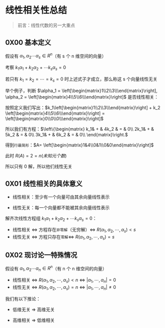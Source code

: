 # 线性相关性总结



> 前言：线性代数的另一大重点



## 0X00 基本定义





假设有 $\alpha_1, \alpha_2\cdots \alpha_s \in R^n$（有 s 个 n 维空间的向量）



考察 $k_1\alpha_1 + k_2\alpha_2 + \cdots k_s\alpha_s = 0$



若只有 $k_1 = k_2 =\cdots= k_s = 0$ 时上述式子才成立，那么称这 s 个向量线性无关





举个例子，判断 $\alpha_1 = \left[\begin{matrix}1\\2\\3\\\end{matrix}\right], \alpha_2 = \left[\begin{matrix}4\\5\\6\\\end{matrix}\right]$ 是否线性相关：





按照定义我们写出：$k_1\left[\begin{matrix}1\\2\\3\\\end{matrix}\right] + k_2 \left[\begin{matrix}4\\5\\6\\\end{matrix}\right] = \left[\begin{matrix}0\\0\\0\\\end{matrix}\right]$



所以我们有方程：$\left\{\begin{matrix}
k_1& + & 4k_2 & = & 0\\ 
2k_1& + & 5k_2 & = & 0\\
3k_1& + & 6k_2 & = & 0\\ 
\end{matrix}\right.$



得到`行最简形`：$A= \left[\begin{matrix}1&4\\0&1\\0&0\end{matrix}\right]$



此时 $R(A) = 2 = n(未知元个数)$



所以只有 0 解，所以他们线性无关





## 0X01 线性相关的具体意义



+ 线性相关：至少有一个向量可由其余向量线性表示



+ 线性无关：每一个向量都不能被其余向量线性表示



解齐次线性方程组 $k_1\alpha_1 + k_2\alpha_2 + \cdots k_s\alpha_s = 0$：



+ 线性相关 $\Leftrightarrow$ 方程存在`非零解`（无穷解）$\Leftrightarrow$ $R(\alpha_1, \alpha_2,\cdots,\alpha_s) < s$
+ 线性无关 $\Leftrightarrow$ 方程只存在`零解`$\Leftrightarrow$ $R(\alpha_1, \alpha_2,\cdots,\alpha_s) = s$



## 0X02 现讨论一特殊情况



假设有 $\alpha_1, \alpha_2\cdots \alpha_n \in R^n$（有 n 个 n 维空间的向量）





- 线性相关 $\Leftrightarrow$  $R(\alpha_1, \alpha_2,\cdots,\alpha_s) < n$ $\Leftrightarrow$ $|\alpha_1,\cdots,\alpha_n| = 0$
- 线性无关 $\Leftrightarrow$ $R(\alpha_1, \alpha_2,\cdots,\alpha_s) = n$ $\Leftrightarrow$ $|\alpha_1,\cdots,\alpha_n| \neq 0$





我们有以下推论：



+ 低维无关 $\Rightarrow$ 高维无关

+ 高维相关 $\Rightarrow$ 低维相关

   



